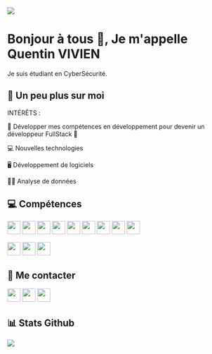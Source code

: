 <img src="https://visitcount.itsvg.in/api?id=quentinvvn&label=Profile%20Views&color=12&icon=0&pretty=true" />


# Bonjour à tous 👋, Je m'appelle Quentin VIVIEN
Je suis étudiant en CyberSécurité.


## 💫 Un peu plus sur moi
INTÉRÊTS : 
<p> 🤩 Développer mes compétences en développement pour devenir un développeur FullStack 🤩 </p>
<p> 💻 Nouvelles technologies </p>
<p> 🖥 Développement de logiciels </p>
<p> 👨‍🏫 Analyse de données </p>

## 💻 Compétences 
<p>
<img src="https://img.shields.io/badge/C-00599C?style=for-the-badge&logo=c&logoColor=white" style="margin-bottom: 4px;" height="30px">
<img src="https://img.shields.io/badge/C%2B%2B-00599C?style=for-the-badge&logo=c%2B%2B&logoColor=white" style="margin-bottom: 4px;" height="30px">
<img src="https://img.shields.io/badge/html5-%23E34F26.svg?style=for-the-badge&logo=html5&logoColor=white" style="margin-bottom: 4px;" height="30px">
<img src="https://img.shields.io/badge/css3-%231572B6.svg?style=for-the-badge&logo=css3&logoColor=white" style="margin-bottom: 4px;" height="30px">
<img src="https://img.shields.io/badge/PHP-777BB4?style=for-the-badge&logo=php&logoColor=white" style="margin-bottom: 4px;" height="30px">
<img src="https://img.shields.io/badge/MySQL-00000F?style=for-the-badge&logo=mysql&logoColor=white" style="margin-bottom: 4px;" height="30px">
<img src="https://img.shields.io/badge/python-3670A0?style=for-the-badge&logo=python&logoColor=ffdd54" style="margin-bottom: 4px;" height="30px">
<img src="https://img.shields.io/badge/javascript-%23323330.svg?style=for-the-badge&logo=javascript&logoColor=%23F7DF1E" style="margin-bottom: 4px;" height="30px">
<img src="https://img.shields.io/badge/Java-ED8B00?style=for-the-badge&logo=java&logoColor=white" style="margin-bottom: 4px;" height="30px">
</p>
<p>
<img src="https://img.shields.io/badge/Unity-100000?style=for-the-badge&logo=unity&logoColor=white" style="margin-bottom: 4px;" height="30px">
<img src="https://img.shields.io/badge/-ReactJs-61DAFB?logo=react&logoColor=white&style=for-the-badge" style="margin-bottom: 4px;" height="30px">
<img src="https://img.shields.io/badge/Made%20with-Jupyter-orange?style=for-the-badge&logo=Jupyter" style="margin-bottom: 4px;" height="30px">
</p>



## 👥 Me contacter 
<p>
<a href="https://www.instagram.com/quentin.codes"><img src="https://img.shields.io/badge/Instagram-%23E4405F.svg?style=for-the-badge&logo=Instagram&logoColor=white" style="margin-bottom: 4px;" height="30px" target="_blank"></a>
<a href="https://www.quentin-vivien.fr#contact"><img src="https://img.shields.io/badge/website-000000?style=for-the-badge&logo=About.me&logoColor=white" style="margin-bottom: 4px;" height="30px" target="_blank"></a>
  <a href="https://discord.gg/Rb33t5yfcu"><img src="https://img.shields.io/badge/Discord-7289DA?style=for-the-badge&logo=discord&logoColor=white" style="margin-bottom: 4px;" height="30px" target="_blank"></a>
</p>


## 📊 Stats Github
<p><img src="https://github-readme-stats.vercel.app/api/top-langs/?username=quentinvvn&theme=blue-green"><p>
